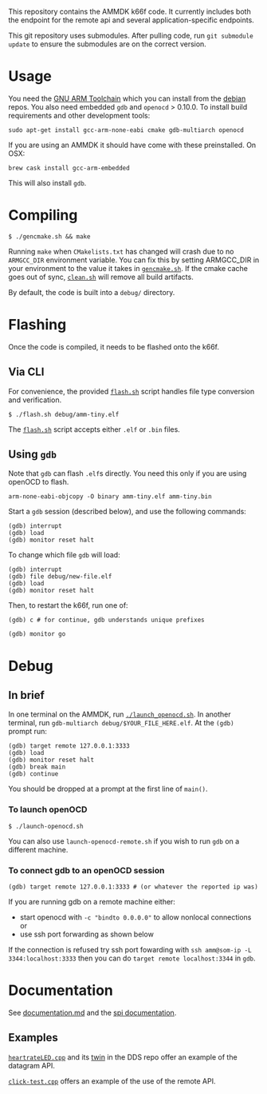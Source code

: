 This repository contains the AMMDK k66f code. It currently includes both the endpoint for the remote api and several application-specific endpoints.

This git repository uses submodules. After pulling code, run `git submodule update` to ensure the submodules are on the correct version.

# Usage

You need the [GNU ARM Toolchain](https://developer.arm.com/open-source/gnu-toolchain/gnu-rm) which you can install from the [debian](https://packages.debian.org/buster/gcc-arm-none-eabi) repos. You also need embedded `gdb` and `openocd` > 0.10.0. To install build requirements and other development tools:

    sudo apt-get install gcc-arm-none-eabi cmake gdb-multiarch openocd

If you are using an AMMDK it should have come with these preinstalled. On OSX:

    brew cask install gcc-arm-embedded

This will also install `gdb`.

# Compiling

    $ ./gencmake.sh && make

Running `make` when `CMakelists.txt` has changed will crash due to no `ARMGCC_DIR` environment variable.
You can fix this by setting ARMGCC_DIR in your environment to the value it takes in [`gencmake.sh`](gencmake.sh).
If the cmake cache goes out of sync, [`clean.sh`](clean.sh) will remove all build artifacts.

By default, the code is built into a `debug/` directory.

# Flashing
Once the code is compiled, it needs to be flashed onto the k66f.

## Via CLI

For convenience, the provided [`flash.sh`](flash.sh) script handles file type conversion and verification.

    $ ./flash.sh debug/amm-tiny.elf

The [`flash.sh`](flash.sh) script accepts either `.elf` or `.bin` files.

## Using `gdb`
Note that `gdb` can flash `.elf`s directly.
You need this only if you are using openOCD to flash.

```
arm-none-eabi-objcopy -O binary amm-tiny.elf amm-tiny.bin
```

Start a `gdb` session (described below), and use the following commands:
```
(gdb) interrupt 
(gdb) load
(gdb) monitor reset halt
```
To change which file `gdb` will load:
```
(gdb) interrupt 
(gdb) file debug/new-file.elf
(gdb) load
(gdb) monitor reset halt
```

Then, to restart the k66f, run one of:

```
(gdb) c # for continue, gdb understands unique prefixes
```
```
(gdb) monitor go
```

# Debug

## In brief

In one terminal on the AMMDK, run [`./launch_openocd.sh`](launch_openocd.sh).
In another terminal, run `gdb-multiarch debug/$YOUR_FILE_HERE.elf`.
At the `(gdb) ` prompt run:

    (gdb) target remote 127.0.0.1:3333
    (gdb) load
    (gdb) monitor reset halt
    (gdb) break main
    (gdb) continue

You should be dropped at a prompt at the first line of `main()`.

### To launch openOCD
```
$ ./launch-openocd.sh
```
You can also use `launch-openocd-remote.sh` if you wish to run `gdb` on a different machine.

### To connect gdb to an openOCD session
```
(gdb) target remote 127.0.0.1:3333 # (or whatever the reported ip was)
```
If you are running gdb on a remote machine either:

- start openocd with `-c "bindto 0.0.0.0"` to allow nonlocal connections or
- use ssh port forwarding as shown below

If the connection is refused try ssh port fowarding with
`ssh amm@som-ip -L 3344:localhost:3333`
then you can do `target remote localhost:3344` in `gdb`.

# Documentation

See [documentation.md](documentation.md) and the [spi documentation](https://github.com/AdvancedModularManikin/spi_proto).

## Examples

[`heartrateLED.cpp`](source/heartrateLED.cpp) and its [twin](https://github.com/AdvancedModularManikin/DDS/blob/master/AMM_Modules/src/HeartRateLED.cpp) in the DDS repo offer an example of the datagram API.

[`click-test.cpp`](https://github.com/AdvancedModularManikin/spi_proto/blob/master/test/click-test.cpp) offers an example of the use of the remote API.
